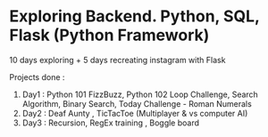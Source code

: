 # Exploring Backend. Python, SQL, Flask (Python Framework)

10 days exploring + 5 days recreating instagram with Flask

Projects done :

<ol>
    <li>Day1 : Python 101 FizzBuzz, Python 102 Loop Challenge, Search Algorithm, Binary Search, Today Challenge - Roman Numerals </li>
    <li>Day2 : Deaf Aunty , TicTacToe (Multiplayer & vs computer AI) </li>
    <li>Day3 : Recursion, RegEx training , Boggle board </li>


</ol>
